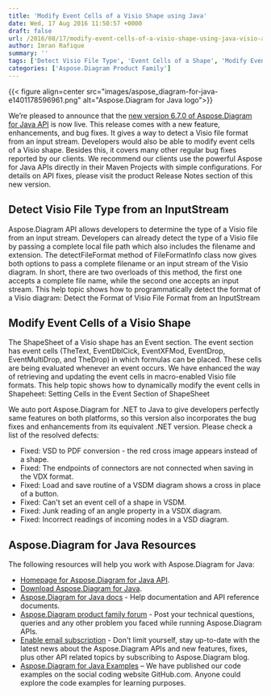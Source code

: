```yaml
---
title: 'Modify Event Cells of a Visio Shape using Java'
date: Wed, 17 Aug 2016 11:50:57 +0000
draft: false
url: /2016/08/17/modify-event-cells-of-a-visio-shape-using-java-visio-api/
author: Imran Rafique
summary: ''
tags: ['Detect Visio File Type', 'Event Cells of a Shape', 'Modify Event Cells', 'Render a Visio diagram']
categories: ['Aspose.Diagram Product Family']
---
```




{{< figure align=center src="images/aspose_diagram-for-java-e1401178596961.png" alt="Aspose.Diagram for Java logo">}}


We’re pleased to announce that the [new version 6.7.0 of Aspose.Diagram for Java API][1] is now live. This release comes with a new feature, enhancements, and bug fixes. It gives a way to detect a Visio file format from an input stream. Developers would also be able to modify event cells of a Visio shape. Besides this, it covers many other regular bug fixes reported by our clients. We recommend our clients use the powerful Aspose for Java APIs directly in their Maven Projects with simple configurations. For details on API fixes, please visit the product Release Notes section of this new version.

## Detect Visio File Type from an InputStream

Aspose.Diagram API allows developers to determine the type of a Visio file from an input stream. Developers can already detect the type of a Visio file by passing a complete local file path which also includes the filename and extension. The detectFileFormat method of FileFormatInfo class now gives both options to pass a complete filename or an input stream of the Visio diagram. In short, there are two overloads of this method, the first one accepts a complete file name, while the second one accepts an input stream. This help topic shows how to programmatically detect the format of a Visio diagram: Detect the Format of Visio File Format from an InputStream

## Modify Event Cells of a Visio Shape

The ShapeSheet of a Visio shape has an Event section. The event section has event cells (TheText, EventDblCick, EventXFMod, EventDrop, EventMultiDrop, and TheDrop) in which formulas can be placed. These cells are being evaluated whenever an event occurs. We have enhanced the way of retrieving and updating the event cells in macro-enabled Visio file formats. This help topic shows how to dynamically modify the event cells in Shapeheet: Setting Cells in the Event Section of ShapeSheet

We auto port Aspose.Diagram for .NET to Java to give developers perfectly same features on both platforms, so this version also incorporates the bug fixes and enhancements from its equivalent .NET version. Please check a list of the resolved defects:

*   Fixed: VSD to PDF conversion - the red cross image appears instead of a shape.
*   Fixed: The endpoints of connectors are not connected when saving in the VDX format.
*   Fixed: Load and save routine of a VSDM diagram shows a cross in place of a button.
*   Fixed: Can't set an event cell of a shape in VSDM.
*   Fixed: Junk reading of an angle property in a VSDX diagram.
*   Fixed: Incorrect readings of incoming nodes in a VSD diagram.

## Aspose.Diagram for Java Resources

The following resources will help you work with Aspose.Diagram for Java:

*   [Homepage for Aspose.Diagram for Java API][2].
*   [Download Aspose.Diagram for Java][3].
*   [Aspose.Diagram for Java docs][4] - Help documentation and API reference documents.
*   [Aspose.Diagram product family forum][5] - Post your technical questions, queries and any other problem you faced while running Aspose.Diagram APIs.
*   [Enable email subscription][6] - Don't limit yourself, stay up-to-date with the latest news about the Aspose.Diagram APIs and new features, fixes, plus other API related topics by subscribing to Aspose.Diagram blog.
*   [Aspose.Diagram for Java Examples][7] – We have published our code examples on the social coding website GitHub.com. Anyone could explore the code examples for learning purposes.




[1]: https://products.aspose.com/diagram/java
[2]: https://downloads.aspose.com/diagram/java
[3]: https://downloads.aspose.com/diagram/java
[4]: https://docs.aspose.com/diagram/java
[5]: http://forum.aspose.com
[6]: https://blog.aspose.com/
[7]: https://github.com/asposediagram/Aspose_Diagram_Java




